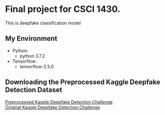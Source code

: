 # Final project for CSCI 1430. 
This is deepfake classification model

## My Environment
- Python:
  - python 3.7.2
- Tensorflow:
  - tensorflow-2.5.0

## Downloading the Preprocessed Kaggle Deepfake Detection Dataset
[Preprocessed Kaggle Deepfake Detection Challenge](https://drive.google.com/drive/u/2/folders/1C7uQ_l2ugXKNmjicrPGedYIChzw1vdaA) \
[Original Kaggle Deepfake Detection Challenge](https://www.kaggle.com/c/deepfake-detection-challenge/data)
